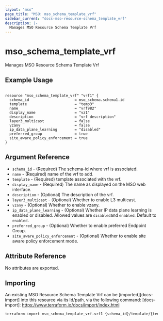 ```yaml
---
layout: "mso"
page_title: "MSO: mso_schema_template_vrf"
sidebar_current: "docs-mso-resource-schema_template_vrf"
description: |-
  Manages MSO Resource Schema Template Vrf
---
```


# mso_schema_template_vrf #

Manages MSO Resource Schema Template Vrf

## Example Usage ##

```hcl

resource "mso_schema_template_vrf" "vrf1" {
  schema_id                     = mso_schema.schema1.id
  template                      = "temp3"
  name                          = "vrf982"
  display_name                  = "vz1"
  description                   = "vrf description"
  layer3_multicast              = false
  vzany                         = false
  ip_data_plane_learning        = "disabled"
  preferred_group               = true
  site_aware_policy_enforcement = true
}

```

## Argument Reference ##


* `schema_id` - (Required) The schema-id where vrf is associated.
* `name` - (Required) name of the vrf to add.
* `template` - (Required) template associated with the vrf.
* `display_name` - (Required) The name as displayed on the MSO web interface.
* `description` - (Optional) The description of the vrf.
* `layer3_multicast` - (Optional) Whether to enable L3 multicast.
* `vzany` - (Optional) Whether to enable vzany.
* `ip_data_plane_learning` - (Optional) Whether IP data plane learning is enabled or disabled. Allowed values are `disabled`and `enabled`. Default to `enabled`.
* `preferred_group` - (Optional) Whether to enable preferred Endpoint Group.
* `site_aware_policy_enforcement` - (Optional) Whether to enable site aware policy enforcement mode.

## Attribute Reference ##

No attributes are exported.

## Importing ##

An existing MSO Resource Schema Template Vrf can be [imported][docs-import] into this resource via its Id/path, via the following command: [docs-import]: <https://www.terraform.io/docs/import/index.html>

```bash
terraform import mso_schema_template_vrf.vrf1 {schema_id}/template/{template}/vrf/{name}
```

